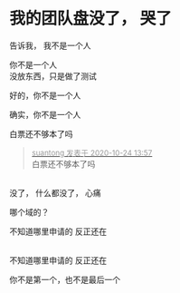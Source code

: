 # 我的团队盘没了， 哭了


告诉我， 我不是一个人

你不是一个人<br />
没放东西，只是做了测试

好的，你不是一个人

确实，你不是一个人

白票还不够本了吗

<div class="quote"><blockquote><font size="2"><a href="https://www.hostloc.com/forum.php?mod=redirect&amp;goto=findpost&amp;pid=9345663&amp;ptid=757956" target="_blank"><font color="#999999">suantong 发表于 2020-10-24 13:57</font></a></font><br />
白票还不够本了吗</blockquote></div><br />
没了， 什么都没了， 心痛

哪个域的？

不知道哪里申请的 反正还在

<br />
不知道哪里申请的 反正还在

你不是第一个，也不是最后一个
